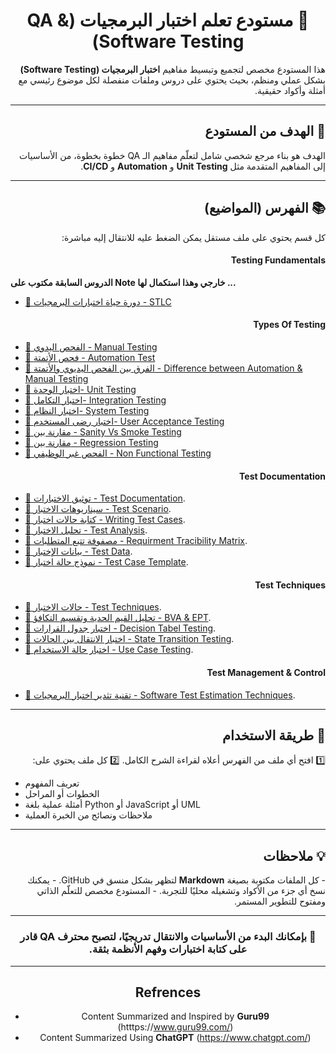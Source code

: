 <h1 align="center" dir="rtl">🧠 مستودع تعلم اختبار البرمجيات (QA & Software Testing)</h1>

<p dir="rtl" align="right">
هذا المستودع مخصص لتجميع وتبسيط مفاهيم <b>اختبار البرمجيات (Software Testing)</b> بشكل عملي ومنظم،  
بحيث يحتوي على دروس وملفات منفصلة لكل موضوع رئيسي مع أمثلة وأكواد حقيقية.
</p>

---

<h2 dir="rtl" align="right">🎯 الهدف من المستودع</h2>

<p dir="rtl" align="right">
الهدف هو بناء مرجع شخصي شامل لتعلّم مفاهيم الـ QA خطوة بخطوة،  
من الأساسيات إلى المفاهيم المتقدمة مثل <b>Unit Testing</b> و <b>Automation</b> و <b>CI/CD</b>.
</p>

---

<h2 dir="rtl" align="right">📚 الفهرس (المواضيع)</h2>

<p dir="rtl" align="right">
كل قسم يحتوي على ملف مستقل يمكن الضغط عليه للانتقال إليه مباشرة:
</p>

<h4 align="right";> Testing Fundamentals </h4>

**الدروس السابقة مكتوب على Note خارجي وهذا استكمال لها ...**
- [🔹 دورة حياة اختبارات البرمجيات - STLC](./STLC_1_0.md)


<h4 align="right";> Types Of Testing </h4>

- [🔹 الفحص اليدوي - Manual Testing](./Manual_Testing_1_1.md)
- [🔹 فحص الأتمتة - Automation Test](./Automation_Testing_1_2.md)
- [🔹 الفرق بين الفحص اليديوي والأتمتة - Difference between Automation & Manual Testing](./Difference_Between_Manual_and_Automation_Testing_1_3.md)
- [🔹 اختبار الوحدة- Unit Testing](./Unit_Testing_0_1.md)
- [🔹 اختبار التكامل- Integration Testing](./Integration_Testing_0_2.md)
- [🔹 اختبار النظام- System Testing](./System_Testing_0_3.md)
- [🔹 اختبار رضى المستخدم- User Acceptance Testing](./User_Acceptance_Testing_0_4.md)
- [🔹 مقارنة بين - Sanity Vs Smoke Testing](./Sanity_VS_Smoke_Testing.md)
- [🔹 مقارنة بين - Regression Testing](./Regression_Testing.md)
- [🔹 الفحص غبر الوظيفي - Non Functional Testing](./Non_Functional_Testing.md)

<h4 align="right";> Test Documentation </h4>

- [🔹 توثيق الاختبارات - Test Documentation](./Test_Documentation.md).
- [🔹 سيناريوهات الاختبار - Test Scenario](./Test_Scenario.md).
- [🔹 كتابة حالات اختبار - Writing Test Cases](./Writing_Test_Cases.md).
- [🔹 تحلبل الاختبار - Test Analysis](./Test_Analysis.md).
- [🔹 مصفوفة تتبع المتطلبات - Requirment Tracibility Matrix](./RTM.md).
- [🔹 بيانات الإختبار - Test Data](./Test_Data.md).
- [🔹 نموذج حالة اختبار - Test Case Template](./Test_Case_Template.md).
  

<h4 align="right";> Test Techniques </h4>

- [🔹 حالات الاختبار - Test Techniques](./Software_Testing_Techniques.md).
- [🔹 تحليل القيم الحدية وتقسيم التكافؤ - BVA & EPT](./BVA_&_EPT.md).
- [🔹 اختبار جدول القرارات - Decision Tabel Testing](./Decision_Table_Testing.md).
- [🔹 اختبار الانتقال بين الحالات - State Transition Testing](./State_Transition_Testing.md).
- [🔹 اختبار حالة الاستخدام - Use Case Testing](./Use_Case_Testing.md).

<h4 align="right";> Test Management & Control </h4>

- [🔹 تقنية تثدير اختبار البرمجيات - Software Test Estimation Techniques](./Software_Test_Estimation_Technique.md).

---

<h2 dir="rtl" align="right">🧩 طريقة الاستخدام</h2>

<p dir="rtl" align="right">
1️⃣ افتح أي ملف من الفهرس أعلاه لقراءة الشرح الكامل.  
2️⃣ كل ملف يحتوي على:
</p>

- تعريف المفهوم  
- الخطوات أو المراحل  
- أمثلة عملية بلغة Python أو JavaScript أو UML  
- ملاحظات ونصائح من الخبرة العملية  

---

<h2 dir="rtl" align="right">💡 ملاحظات</h2>

<p dir="rtl" align="right">
- كل الملفات مكتوبة بصيغة <b>Markdown</b> لتظهر بشكل منسق في GitHub.  
- يمكنك نسخ أي جزء من الأكواد وتشغيله محليًا للتجربة.  
- المستودع مخصص للتعلّم الذاتي ومفتوح للتطوير المستمر.
</p>

---

<h3 align="center" dir="rtl">🧱 بإمكانك البدء من الأساسيات والانتقال تدريجيًا، لتصبح محترف QA قادر على كتابة اختبارات وفهم الأنظمة بثقة.</h3>

---
<div align="center";>
  
  ## Refrences
  - Content Summarized and Inspired by **Guru99** (htttps://www.guru99.com/)
  - Content Summarized Using **ChatGPT** (https://www.chatgpt.com/) 
</div>
